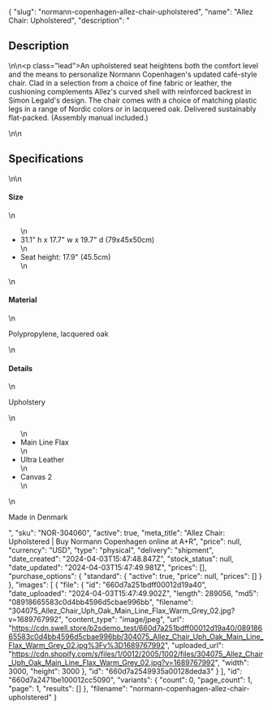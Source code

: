 {
  "slug": "normann-copenhagen-allez-chair-upholstered",
  "name": "Allez Chair: Upholstered",
  "description": "<h2>Description</h2>\n<!-- split -->\n<p class=\"lead\">An upholstered seat heightens both the comfort level and the means to personalize Normann Copenhagen's updated café-style chair. Clad in a selection from a choice of fine fabric or leather, the cushioning complements Allez's curved shell with reinforced backrest in Simon Legald's design. The chair comes with a choice of matching plastic legs in a range of Nordic colors or in lacquered oak. Delivered sustainably flat-packed. (Assembly manual included.)</p>\n<!-- split -->\n<h2>Specifications</h2>\n<!-- split -->\n<h4>Size</h4>\n<ul>\n<li>31.1\" h x 17.7\" w x 19.7\" d (79x45x50cm)</li>\n<li>Seat height: 17.9\" (45.5cm)</li>\n</ul>\n<h4>Material</h4>\n<p>Polypropylene, lacquered oak</p>\n<h4>Details</h4>\n<p>Upholstery</p>\n<ul>\n<li>Main Line Flax</li>\n<li>Ultra Leather</li>\n<li>Canvas 2</li>\n</ul>\n<p>Made in Denmark</p>",
  "sku": "NOR-304060",
  "active": true,
  "meta_title": "Allez Chair: Upholstered | Buy Normann Copenhagen online at A+R",
  "price": null,
  "currency": "USD",
  "type": "physical",
  "delivery": "shipment",
  "date_created": "2024-04-03T15:47:48.847Z",
  "stock_status": null,
  "date_updated": "2024-04-03T15:47:49.981Z",
  "prices": [],
  "purchase_options": {
    "standard": {
      "active": true,
      "price": null,
      "prices": []
    }
  },
  "images": [
    {
      "file": {
        "id": "660d7a251bdff00012d19a40",
        "date_uploaded": "2024-04-03T15:47:49.902Z",
        "length": 289056,
        "md5": "08918665583c0d4bb4596d5cbae996bb",
        "filename": "304075_Allez_Chair_Uph_Oak_Main_Line_Flax_Warm_Grey_02.jpg?v=1689767992",
        "content_type": "image/jpeg",
        "url": "https://cdn.swell.store/b2sdemo_test/660d7a251bdff00012d19a40/08918665583c0d4bb4596d5cbae996bb/304075_Allez_Chair_Uph_Oak_Main_Line_Flax_Warm_Grey_02.jpg%3Fv%3D1689767992",
        "uploaded_url": "https://cdn.shopify.com/s/files/1/0012/2005/1002/files/304075_Allez_Chair_Uph_Oak_Main_Line_Flax_Warm_Grey_02.jpg?v=1689767992",
        "width": 3000,
        "height": 3000
      },
      "id": "660d7a2549935a00128deda3"
    }
  ],
  "id": "660d7a2471be100012cc5090",
  "variants": {
    "count": 0,
    "page_count": 1,
    "page": 1,
    "results": []
  },
  "filename": "normann-copenhagen-allez-chair-upholstered"
}